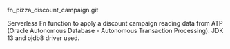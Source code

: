 fn_pizza_discount_campaign.git

Serverless Fn function to apply a discount campaign reading data from ATP (Oracle Autonomous Database - Autonomous Transaction Processing). JDK 13 and ojdb8 driver used.
